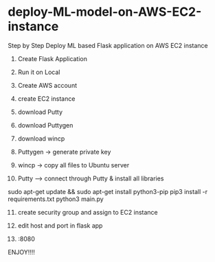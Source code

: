 # deploy-ML-model-on-AWS-EC2-instance

Step by Step Deploy ML based Flask application on AWS EC2 instance

1. Create Flask Application

2. Run it on Local

3. Create AWS account

4. create EC2 instance 

5. download Putty

6. download Puttygen

7. download wincp

9. Puttygen -> generate private key

9. wincp -> copy all files to Ubuntu server

10. Putty --> connect through Putty & install all libraries

sudo apt-get update && sudo apt-get install python3-pip
pip3 install -r requirements.txt
python3 main.py

11. create security group and assign to EC2 instance

12. edit host and port in flask app

13. <use public AWS hostname>:8080 

ENJOY!!!!
  




